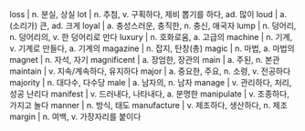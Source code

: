 loss	| n. 분실, 상실
lot	| n. 추첨, v. 구획하다, 제비 뽑기를 하다, ad. 많이
loud	| a. (소리가) 큰, ad. 크게
loyal	| a. 충성스러운, 충직한, n. 충신, 애국자
lump	| n. 덩어리, n. 덩어리의, v. 한 덩어리로 만다
luxury	| n. 호화로움, a. 고급의
machine	| n. 기계, v. 기계로 만들다, a. 기계의
magazine	| n. 잡지, 탄창(총)
magic	| n. 마법, a. 마법의
magnet	| n. 자석, 자기
magnificent	| a. 장엄한, 장관의
main	| a. 주된, n. 본관
maintain	| v. 지속/계속하다, 유지하다
major	| a. 중요한, 주요, n. 소령, v. 전공하다
majority	| n. 대다수, 다수당
male	| a. 남자의, n. 남자
manage	| v. 관리하다, 처리, 성공 난리다
manifest	| v. 드러내다, 나타내다, a. 분명한
manipulate	| v. 조종하다, 가지고 놀다
manner	| n. 방식, 태도
manufacture	| v. 제조하다, 생산하다, n. 제조
margin	| n. 여백, v. 가장자리를 붙이다
